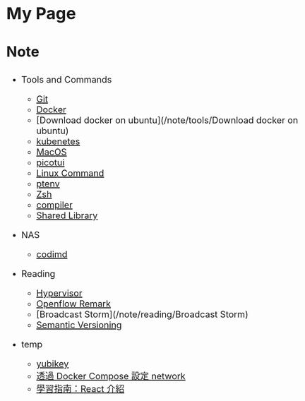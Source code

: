 <style>
    body{
    	font-size: 15pt;
    }
    h2{
        font-size: 28pt;
        font-weight: bold;
    }
    h3{
        font-size: 24pt;
        font-weight: bold;
    }
</style>

## My Page

### Note

* Tools and Commands
    * [Git](/note/tools/git)
    * [Docker](/note/tools/Docker)
    * [Download docker on ubuntu](/note/tools/Download docker on ubuntu)
    * [kubenetes](/note/tools/kubenetes)
    * [MacOS](/note/tools/mac)
    * [picotui](/note/tools/picotui)
    * [Linux Command](/note/toole/LinuxCommand)
    * [ptenv](/note/tools/pyenv)
    * [Zsh](/note/tools/zsh)
    * [compiler](/note/tools/compiler/compiler)
    * [Shared Library](/note/tools/shared_library)
* NAS
    * [codimd](/note/nas/codimd)
* Reading
    * [Hypervisor](/note/reading/Hypervisor)
    * [Openflow Remark](/note/reading/Openflow_Remark)
    * [Broadcast Storm](/note/reading/Broadcast Storm)
    * [Semantic Versioning](/note/reading/SemanticVersioning)

* temp
    * [yubikey](https://www.yubico.com/why-yubico/for-individuals/)
    * [透過 Docker Compose 設定 network](https://titangene.github.io/article/networking-in-docker-compose.html)
    * [學習指南：React 介紹](https://zh-hant.reactjs.org/tutorial/tutorial.html)
